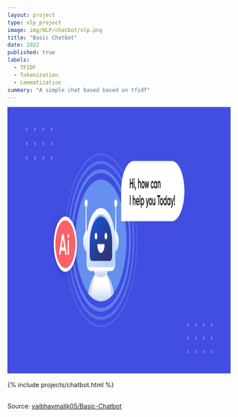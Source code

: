 ```yaml
---
layout: project
type: nlp_project
image: img/NLP/chatbot/nlp.png
title: "Basic Chatbot"
date: 2022
published: true
labels:
  - TFIDF
  - Tokenization
  - Lemmatization
summary: "A simple chat based based on tfidf"
---
```


<!-- <img src="../img/NLP/chatbot/bot.jpg" class="img-fluid"> -->
<center> <img src="../img/NLP/chatbot/bot.jpg" height = 600px width = auto> </center>

{% include projects/chatbot.html %}

<br>
Source: <a href="https://github.com/vaibhavmalik05/Basic-Chatbot">vaibhavmalik05/Basic-Chatbot</a>